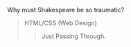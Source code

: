 Why must Shakespeare be so traumatic?
> HTML/CSS (Web Design) 
> > Just Passing Through.
<!---
Littlemous3/Littlemous3 is a ✨ special ✨ repository because its `README.md` (this file) appears on your GitHub profile.
You can click the Preview link to take a look at your changes.
--->
